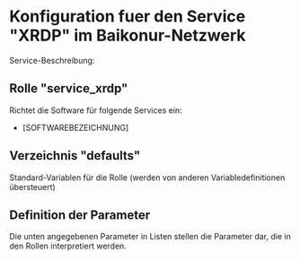 # Konfiguration fuer den Service "XRDP" im Baikonur-Netzwerk
Service-Beschreibung:

## Rolle "service_xrdp"
Richtet die Software für folgende Services ein:
* [SOFTWAREBEZEICHNUNG]

## Verzeichnis "defaults"
Standard-Variablen für die Rolle (werden von anderen Variabledefinitionen übersteuert)

## Definition der Parameter
Die unten angegebenen Parameter in Listen stellen die Parameter dar, die in den Rollen interpretiert werden.
